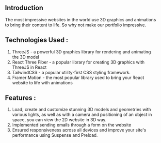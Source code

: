 ## Introduction
The most impressive websites in the world use 3D graphics and animations to bring their content to life. So why not make our portfolio impressive. 
 
## Technologies Used :
1) ThreeJS - a powerful 3D graphics library for rendering and animating the 3D model
2) React Three Fiber - a popular library for creating 3D graphics with ThreeJS in React
3) TailwindCSS - a popular utility-first CSS styling framework.
4) Framer Motion - the most popular library used to bring your React website to life with animations


## Features :
1) Load, create and customize stunning 3D models and geometries with various lights, as well as with a camera and positioning of an object in space, you can view the 2D website in 3D way.
2) Implemented sending emails through a form on the website
3) Ensured responsiveness across all devices and improve your site's performance using Suspense and Preload.

 
